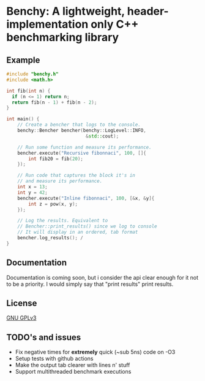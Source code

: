 # Benchy: A lightweight, header-implementation only C++ benchmarking library
## Example
```cpp
#include "benchy.h"
#include <math.h>

int fib(int n) {
  if (n <= 1) return n;
  return fib(n - 1) + fib(n - 2);
}

int main() {
    // Create a bencher that logs to the console.
    benchy::Bencher bencher(benchy::LogLevel::INFO,
                             &std::cout);

    // Run some function and measure its performance.
    bencher.execute("Recursive fibonnaci", 100, []{
        int fib20 = fib(20); 
    });

    // Run code that captures the block it's in 
    // and measure its performance.
    int x = 13;
    int y = 42;
    bencher.execute("Inline fibonnaci", 100, [&x, &y]{
        int z = pow(x, y);
    });

    // Log the results. Equivalent to 
    // Bencher::print_results() since we log to console
    // It will display in an ordered, tab format
    bencher.log_results(); /
}
```

## Documentation
Documentation is coming soon, but i consider
the api clear enough for it not to be a priority.
I would simply say that "print results" print results.

## License
[GNU GPLv3](https://www.gnu.org/licenses/gpl-3.0.en.html#license-text)

## TODO's and issues
- Fix negative times for 
  **extremely** quick (~sub 5ns) code on -O3
- Setup tests with github actions
- Make the output tab clearer with lines n' stuff
- Support multithreaded benchmark executions